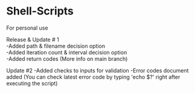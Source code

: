 # Shell-Scripts
For personal use  

Release & Update # 1  
-Added path & filename decision option  
-Added iteration count & interval decision option  
-Added return codes (More info on main branch)

Update #2
-Added checks to inputs for validation
-Error codes document added (You can check latest error code by typing 'echo $?' right after executing the script)    
